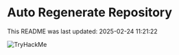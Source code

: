# Auto Regenerate Repository

This README was last updated: 2025-02-24 11:21:22

 ![TryHackMe](https://tryhackme.com/badge/533634)
